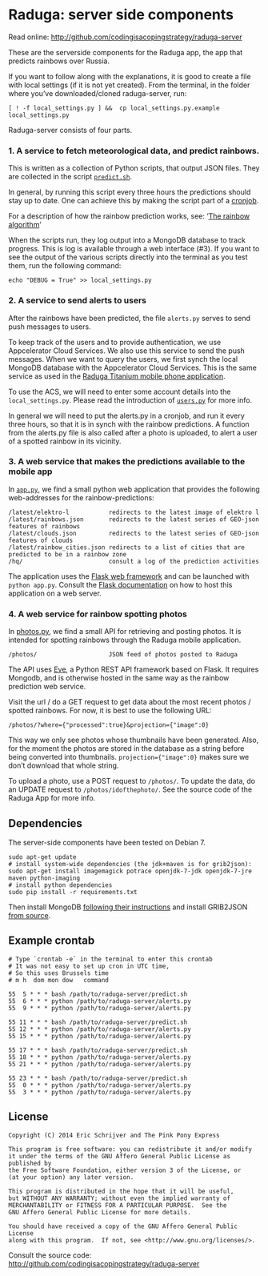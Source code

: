 Raduga: server side components
==============================

Read online: <http://github.com/codingisacopingstrategy/raduga-server>

These are the serverside components for the Raduga app, the app that predicts rainbows over Russia.

If you want to follow along with the explanations, it is good to create a file with local settings (if it is not yet created). From the terminal, in the folder where you’ve downloaded/cloned raduga-server, run:

    [ ! -f local_settings.py ] &&  cp local_settings.py.example local_settings.py

Raduga-server consists of four parts.

### 1. A service to fetch meteorological data, and predict rainbows. 

This is written as a collection of Python scripts, that output JSON files. They are collected in the script [`predict.sh`][a1].

In general, by running this script every three hours the predictions should stay up to date. One can achieve this by making the script part of a [cronjob][a2].

For a description of how the rainbow prediction works, see: ‘[The rainbow algorithm][rainbow]’

When the scripts run, they log output into a MongoDB database to track progress. This is log is available through a web interface (#3). If you want to see the output of the various scripts directly into the terminal as you test them, run the following command:

    echo "DEBUG = True" >> local_settings.py

### 2. A service to send alerts to users

After the rainbows have been predicted, the file `alerts.py` serves to send push messages to users.

To keep track of the users and to provide authentication, we use Appcelerator Cloud Services. We also use this service to send the push messages. When we want to query the users, we first synch the local MongoDB database with the Appcelerator Cloud Services. This is the same service as used in the [Raduga Titanium mobile phone application][raduga].

To use the ACS, we will need to enter some account details into the `local_settings.py`. Please read the introduction of [`users.py`][a2b] for more info.

In general we will need to put the alerts.py in a cronjob, and run it every three hours, so that it is in synch with the rainbow predictions. A function from the alerts.py file is also called after a photo is uploaded, to alert a user of a spotted rainbow in its vicinity.


### 3. A web service that makes the predictions available to the mobile app

In [`app.py`][a3], we find a small python web application that provides the following web-addresses for the rainbow-predictions:

    /latest/elektro-l           redirects to the latest image of elektro l
    /latest/rainbows.json       redirects to the latest series of GEO-json features of rainbows
    /latest/clouds.json         redirects to the latest series of GEO-json features of clouds
    /latest/rainbow_cities.json redirects to a list of cities that are predicted to be in a rainbow zone
    /hq/                        consult a log of the prediction activities

The application uses the [Flask web framework][a4] and can be launched with `python app.py`. Consult the [Flask documentation][a5] on how to host this application on a web server.

### 4. A web service for rainbow spotting photos

In [photos.py][a6], we find a small API for retrieving and posting photos. It is intended for spotting rainbows through the Raduga mobile application.

    /photos/                    JSON feed of photos posted to Raduga

The API uses [Eve][a7], a Python REST API framework based on Flask. It requires Mongodb, and is otherwise hosted in the same way as the rainbow prediction web service.

Visit the url / do a GET request to get data about the most recent photos / spotted rainbows. For now, it is best to use the following URL:

    /photos/?where={"processed":true}&projection={"image":0} 

This way we only see photos whose thumbnails have been generated. Also, for the moment the photos are stored in the database as a string before being converted into thumbnails. `projection={"image":0}` makes sure we don’t download that whole string.

To upload a photo, use a POST request to `/photos/`. To update the data, do an UPDATE request to `/photos/idofthephoto/`. See the source code of the Raduga App for more info.

[a1]: https://github.com/codingisacopingstrategy/raduga-server/blob/master/predict.sh
[a2]: http://en.wikipedia.org/wiki/Cron "Cron - Wikipedia, the free encyclopedia"
[raduga]: https://github.com/codingisacopingstrategy/raduga
[a2b]: https://github.com/codingisacopingstrategy/raduga-server/blob/master/users.py
[a3]: https://github.com/codingisacopingstrategy/raduga-server/blob/master/app.py
[a4]: http://flask.pocoo.org/ "Welcome | Flask (A Python Microframework)"
[a5]: http://flask.pocoo.org/docs/0.10/deploying/ "Deployment Options &mdash; Flask Documentation (0.10)"
[a6]: https://github.com/codingisacopingstrategy/raduga-server/blob/master/photos.py
[a7]: http://python-eve.org/ "Python REST API Framework &mdash; Eve 0.5-dev documentation"
[rainbow]: https://github.com/codingisacopingstrategy/raduga-server/blob/master/RAINBOW-ALGORITHM.md

## Dependencies

The server-side components have been tested on Debian 7.

    sudo apt-get update
    # install system-wide dependencies (the jdk+maven is for grib2json):
    sudo apt-get install imagemagick potrace openjdk-7-jdk openjdk-7-jre maven python-imaging
    # install python dependencies
    sudo pip install -r requirements.txt

Then install MongoDB [following their instructions][d1] and install GRIB2JSON [from source][d2].

[d1]: http://docs.mongodb.org/manual/tutorial/install-mongodb-on-debian/ "Install MongoDB on Debian &mdash; MongoDB Manual 2.6.6"
[d2]: https://github.com/cambecc/grib2json

## Example crontab

    # Type `crontab -e` in the terminal to enter this crontab
    # It was not easy to set up cron in UTC time,
    # So this uses Brussels time
    # m h  dom mon dow   command

    55  5 * * * bash /path/to/raduga-server/predict.sh
    55  6 * * * python /path/to/raduga-server/alerts.py
    55  9 * * * python /path/to/raduga-server/alerts.py

    55 11 * * * bash /path/to/raduga-server/predict.sh
    55 12 * * * python /path/to/raduga-server/alerts.py
    55 15 * * * python /path/to/raduga-server/alerts.py

    55 17 * * * bash /path/to/raduga-server/predict.sh
    55 18 * * * python /path/to/raduga-server/alerts.py
    55 21 * * * python /path/to/raduga-server/alerts.py

    55 23 * * * bash /path/to/raduga-server/predict.sh
    55  0 * * * python /path/to/raduga-server/alerts.py
    55  3 * * * python /path/to/raduga-server/alerts.py

## License

    Copyright (C) 2014 Eric Schrijver and The Pink Pony Express

    This program is free software: you can redistribute it and/or modify
    it under the terms of the GNU Affero General Public License as published by
    the Free Software Foundation, either version 3 of the License, or
    (at your option) any later version.

    This program is distributed in the hope that it will be useful,
    but WITHOUT ANY WARRANTY; without even the implied warranty of
    MERCHANTABILITY or FITNESS FOR A PARTICULAR PURPOSE.  See the
    GNU Affero General Public License for more details.

    You should have received a copy of the GNU Affero General Public License
    along with this program.  If not, see <http://www.gnu.org/licenses/>.

Consult the source code: <http://github.com/codingisacopingstrategy/raduga-server>

